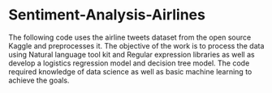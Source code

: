 # Sentiment-Analysis-Airlines
The following code uses the airline tweets dataset from the open source Kaggle and preprocesses it.  The objective of the work is to process the data using Natural language tool kit and  Regular expression libraries as well as develop a logistics regression model and decision tree model. The code required knowledge of data science as well as basic machine learning to achieve the goals.



